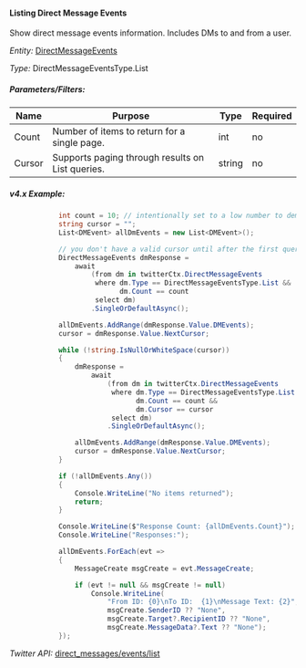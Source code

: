 #### Listing Direct Message Events

Show direct message events information. Includes DMs to and from a user.

*Entity:* [DirectMessageEvents](../LINQ-to-Twitter-Entities/DirectMessageEvents-Entity.md)

*Type:* DirectMessageEventsType.List

##### Parameters/Filters:

| Name | Purpose | Type | Required |
|------|---------|------|----------|
| Count | Number of items to return for a single page. | int | no |
| Cursor| Supports paging through results on List queries. | string | no |

##### v4.x Example:

```c#
            int count = 10; // intentionally set to a low number to demo paging
            string cursor = "";
            List<DMEvent> allDmEvents = new List<DMEvent>();

            // you don't have a valid cursor until after the first query
            DirectMessageEvents dmResponse =
                await
                    (from dm in twitterCtx.DirectMessageEvents
                     where dm.Type == DirectMessageEventsType.List &&
                           dm.Count == count
                     select dm)
                    .SingleOrDefaultAsync();

            allDmEvents.AddRange(dmResponse.Value.DMEvents);
            cursor = dmResponse.Value.NextCursor;

            while (!string.IsNullOrWhiteSpace(cursor))
            {
                dmResponse =
                    await
                        (from dm in twitterCtx.DirectMessageEvents
                         where dm.Type == DirectMessageEventsType.List &&
                               dm.Count == count &&
                               dm.Cursor == cursor
                         select dm)
                        .SingleOrDefaultAsync();

                allDmEvents.AddRange(dmResponse.Value.DMEvents);
                cursor = dmResponse.Value.NextCursor;
            }

            if (!allDmEvents.Any())
            {
                Console.WriteLine("No items returned");
                return;
            }

            Console.WriteLine($"Response Count: {allDmEvents.Count}");
            Console.WriteLine("Responses:");

            allDmEvents.ForEach(evt =>
            {
                MessageCreate msgCreate = evt.MessageCreate;

                if (evt != null && msgCreate != null)
                    Console.WriteLine(
                        "From ID: {0}\nTo ID:  {1}\nMessage Text: {2}",
                        msgCreate.SenderID ?? "None",
                        msgCreate.Target?.RecipientID ?? "None",
                        msgCreate.MessageData?.Text ?? "None");
            });
```

*Twitter API:* [direct_messages/events/list](https://developer.twitter.com/en/docs/direct-messages/sending-and-receiving/api-reference/list-events)